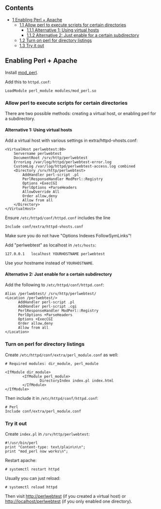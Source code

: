 ## Contents

*   [1 Enabling Perl + Apache](#Enabling_Perl_.2B_Apache)
    *   [1.1 Allow perl to execute scripts for certain directories](#Allow_perl_to_execute_scripts_for_certain_directories)
        *   [1.1.1 Alternative 1: Using virtual hosts](#Alternative_1:_Using_virtual_hosts)
        *   [1.1.2 Alternative 2: Just enable for a certain subdirectory](#Alternative_2:_Just_enable_for_a_certain_subdirectory)
    *   [1.2 Turn on perl for directory listings](#Turn_on_perl_for_directory_listings)
    *   [1.3 Try it out](#Try_it_out)

## Enabling Perl + Apache

Install [mod_perl](https://aur.archlinux.org/packages/mod_perl/).

Add this to `httpd.conf`:

```
LoadModule perl_module modules/mod_perl.so

```

### Allow perl to execute scripts for certain directories

There are two possible methods: creating a virtual host, or enabling perl for a subdirectory.

#### Alternative 1: Using virtual hosts

Add a virtual host with various settings in extra/httpd-vhosts.conf:

```
<VirtualHost perlwebtest:80>
	Servername perlwebtest
	DocumentRoot /srv/http/perlwebtest
	ErrorLog /var/log/httpd/perlwebtest-error.log
	CustomLog /var/log/httpd/perlwebtest-access.log combined
	<Directory /srv/http/perlwebtest>
		AddHandler perl-script .pl
		PerlResponseHandler ModPerl::Registry
		Options +ExecCGI
		PerlOptions +ParseHeaders
		AllowOverride All
		Order allow,deny
		Allow from all
	</Directory>
</VirtualHost>

```

Ensure `/etc/httpd/conf/httpd.conf` includes the line

```
Include conf/extra/httpd-vhosts.conf

```

Make sure you do not have "Options Indexes FollowSymLinks"!

Add "perlwebtest" as localhost in `/etc/hosts`:

```
127.0.0.1	localhost YOURHOSTNAME perlwebtest

```

Use your hostname instead of `YOURHOSTNAME`.

#### Alternative 2: Just enable for a certain subdirectory

Add the following to `/etc/httpd/conf/httpd.conf`:

```
Alias /perlwebtest/ /srv/http/perlwebtest/
<Location /perlwebtest/>
      AddHandler perl-script .pl
      AddHandler perl-script .cgi
      PerlResponseHandler ModPerl::Registry
      PerlOptions +ParseHeaders
      Options +ExecCGI
      Order allow,deny
      Allow from all
</Location>

```

### Turn on perl for directory listings

Create `/etc/httpd/conf/extra/perl_module.conf` as well:

```
# Required modules: dir_module, perl_module

<IfModule dir_module>
        <IfModule perl_module>
                DirectoryIndex index.pl index.html
        </IfModule>
</IfModule>

```

Then include it in `/etc/httpd/conf/httpd.conf`:

```
# Perl
Include conf/extra/perl_module.conf

```

### Try it out

Create `index.pl` in `/srv/http/perlwebtest`:

```
#!/usr/bin/perl
print "Content-type: text/plain\n\n";
print "mod_perl now works\n";

```

Restart apache:

```
# systemctl restart httpd

```

Usually you can just reload:

```
# systemctl reload httpd

```

Then visit [http://perlwebtest](http://perlwebtest) (if you created a virtual host) or [http://localhost/perlwebtest](http://localhost/perlwebtest) (if you only enabled one directory).
